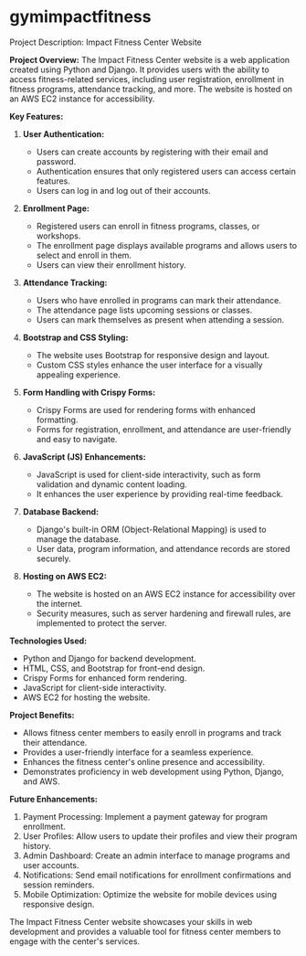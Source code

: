 # gymimpactfitness
Project Description: Impact Fitness Center Website

**Project Overview:**
The Impact Fitness Center website is a web application created using Python and Django. It provides users with the ability to access fitness-related services, including user registration, enrollment in fitness programs, attendance tracking, and more. The website is hosted on an AWS EC2 instance for accessibility.

**Key Features:**

1. **User Authentication:**
   - Users can create accounts by registering with their email and password.
   - Authentication ensures that only registered users can access certain features.
   - Users can log in and log out of their accounts.

2. **Enrollment Page:**
   - Registered users can enroll in fitness programs, classes, or workshops.
   - The enrollment page displays available programs and allows users to select and enroll in them.
   - Users can view their enrollment history.

3. **Attendance Tracking:**
   - Users who have enrolled in programs can mark their attendance.
   - The attendance page lists upcoming sessions or classes.
   - Users can mark themselves as present when attending a session.

4. **Bootstrap and CSS Styling:**
   - The website uses Bootstrap for responsive design and layout.
   - Custom CSS styles enhance the user interface for a visually appealing experience.

5. **Form Handling with Crispy Forms:**
   - Crispy Forms are used for rendering forms with enhanced formatting.
   - Forms for registration, enrollment, and attendance are user-friendly and easy to navigate.

6. **JavaScript (JS) Enhancements:**
   - JavaScript is used for client-side interactivity, such as form validation and dynamic content loading.
   - It enhances the user experience by providing real-time feedback.

7. **Database Backend:**
   - Django's built-in ORM (Object-Relational Mapping) is used to manage the database.
   - User data, program information, and attendance records are stored securely.

8. **Hosting on AWS EC2:**
   - The website is hosted on an AWS EC2 instance for accessibility over the internet.
   - Security measures, such as server hardening and firewall rules, are implemented to protect the server.

**Technologies Used:**
- Python and Django for backend development.
- HTML, CSS, and Bootstrap for front-end design.
- Crispy Forms for enhanced form rendering.
- JavaScript for client-side interactivity.
- AWS EC2 for hosting the website.

**Project Benefits:**
- Allows fitness center members to easily enroll in programs and track their attendance.
- Provides a user-friendly interface for a seamless experience.
- Enhances the fitness center's online presence and accessibility.
- Demonstrates proficiency in web development using Python, Django, and AWS.

**Future Enhancements:**
1. Payment Processing: Implement a payment gateway for program enrollment.
2. User Profiles: Allow users to update their profiles and view their program history.
3. Admin Dashboard: Create an admin interface to manage programs and user accounts.
4. Notifications: Send email notifications for enrollment confirmations and session reminders.
5. Mobile Optimization: Optimize the website for mobile devices using responsive design.

The Impact Fitness Center website showcases your skills in web development and provides a valuable tool for fitness center members to engage with the center's services.
